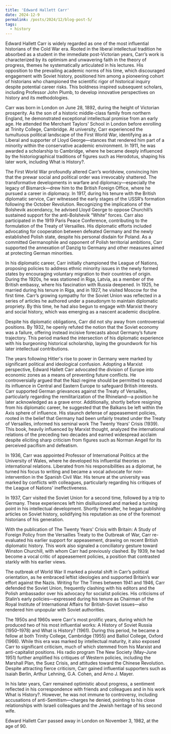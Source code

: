 ```yaml
---
title: 'Edward Hallett Carr'
date: 2024-12-9
permalink: /posts/2024/12/blog-post-5/
tags:
  - history
---
```


Edward Hallett Carr is widely regarded as one of the most influential historians of the Cold War era. Rooted in the liberal intellectual tradition he absorbed as a student in the immediate post-Victorian years, Carr’s work is characterized by its optimism and unwavering faith in the theory of progress, themes he systematically articulated in his lectures. His opposition to the prevailing academic norms of his time, which discouraged engagement with Soviet history, positioned him among a pioneering cohort of historians who championed the scientific rigor of historical inquiry despite potential career risks. This boldness inspired subsequent scholars, including Professor John Plumb, to develop innovative perspectives on history and its methodologies.

Carr was born in London on June 28, 1892, during the height of Victorian prosperity. As the son of a historic middle-class family from northern England, he demonstrated exceptional intellectual promise from an early age. He attended the Merchant Taylors' School in London before enrolling at Trinity College, Cambridge. At university, Carr experienced the tumultuous political landscape of the First World War, identifying as a Liberal and supporter of Lloyd George—stances that rendered him part of a minority within the conservative academic environment. In 1911, he was awarded a scholarship to Cambridge, where he became deeply influenced by the historiographical traditions of figures such as Herodotus, shaping his later work, including What is History?.

The First World War profoundly altered Carr’s worldview, convincing him that the prewar social and political order was irrevocably shattered. The transformative developments in warfare and diplomacy—especially the legacy of Bismarck—drew him to the British Foreign Office, where he pursued a career in diplomacy. In 1917, during his tenure with the British diplomatic service, Carr witnessed the early stages of the USSR’s formation following the October Revolution. Recognizing the implications of the Bolshevik ascendancy, he advised Lloyd George to oppose Churchill’s sustained support for the anti-Bolshevik “White” forces. Carr also participated in the 1919 Paris Peace Conference, contributing to the formulation of the Treaty of Versailles. His diplomatic efforts included advocating for cooperation between defeated Germany and the newly established Polish state, despite his personal disdain for Poland. As a committed Germanophile and opponent of Polish territorial ambitions, Carr supported the annexation of Danzig to Germany and other measures aimed at protecting German minorities.

In his diplomatic career, Carr initially championed the League of Nations, proposing policies to address ethnic minority issues in the newly formed states by encouraging voluntary migration to their countries of origin. During the 1920s, he was stationed in Riga, Latvia, as a member of the British embassy, where his fascination with Russia deepened. In 1925, he married during his tenure in Riga, and in 1927, he visited Moscow for the first time. Carr’s growing sympathy for the Soviet Union was reflected in a series of articles he authored under a pseudonym to maintain diplomatic propriety. By this time, he had also begun to engage with Marxist theory and social history, which was emerging as a nascent academic discipline.

Despite his diplomatic obligations, Carr did not shy away from controversial positions. By 1932, he openly refuted the notion that the Soviet economy was a failure, offering instead incisive forecasts about Germany’s future trajectory. This period marked the intersection of his diplomatic experience with his burgeoning historical scholarship, laying the groundwork for his later intellectual contributions.

The years following Hitler's rise to power in Germany were marked by significant political and ideological confusion. Adopting a Marxist perspective, Edward Hallett Carr advocated the division of Europe into economic zones as a means of preventing future conflicts. He controversially argued that the Nazi regime should be permitted to expand its influence in Central and Eastern Europe to safeguard British interests. Carr supported German grievances against the Treaty of Versailles, particularly regarding the remilitarization of the Rhineland—a position he later acknowledged as a grave error. Additionally, shortly before resigning from his diplomatic career, he suggested that the Balkans be left within the Axis sphere of influence. His staunch defense of appeasement policies, rooted in the belief that Germany had been unfairly treated under the Treaty of Versailles, informed his seminal work The Twenty Years' Crisis (1939). This book, heavily influenced by Marxist thought, analyzed the international relations of the preceding two decades and earned widespread acclaim despite eliciting sharp criticism from figures such as Norman Angell for its perceived pacifism and defeatism.

In 1936, Carr was appointed Professor of International Politics at the University of Wales, where he developed his influential theories on international relations. Liberated from his responsibilities as a diplomat, he turned his focus to writing and became a vocal advocate for non-intervention in the Spanish Civil War. His tenure at the university was marked by conflicts with colleagues, particularly regarding his critiques of the League of Nations' ineffectiveness.

In 1937, Carr visited the Soviet Union for a second time, followed by a trip to Germany. These experiences left him disillusioned and marked a turning point in his intellectual development. Shortly thereafter, he began publishing articles on Soviet history, solidifying his reputation as one of the foremost historians of his generation.

With the publication of The Twenty Years' Crisis with Britain: A Study of Foreign Policy from the Versailles Treaty to the Outbreak of War, Carr re-evaluated his earlier support for appeasement, drawing on recent British diplomatic history. This work also signaled a conciliatory gesture toward Winston Churchill, with whom Carr had previously clashed. By 1939, he had become a vocal critic of appeasement policies, a position that contrasted starkly with his earlier views.

The outbreak of World War II marked a pivotal shift in Carr’s political orientation, as he embraced leftist ideologies and supported Britain’s war effort against the Nazis. Writing for The Times between 1941 and 1946, Carr defended the Soviet Union, frequently clashing with his editors and the Polish ambassador over his advocacy for socialist policies. His criticisms of Stalin’s early policies—expressed during his tenure as Chairman of the Royal Institute of International Affairs for British-Soviet issues—also rendered him unpopular with Soviet authorities.

The 1950s and 1960s were Carr's most prolific years, during which he produced two of his most influential works: A History of Soviet Russia (1950–1978) and What is History? (1961). During this period, he became a fellow at both Trinity College, Cambridge (1955) and Balliol College, Oxford (1966). While this era was marked by intellectual maturity, it also exposed Carr to significant criticism, much of which stemmed from his Marxist and anti-capitalist positions. His radio program The New Society (May–June 1951) further amplified his critiques of Western policies, including the Marshall Plan, the Suez Crisis, and attitudes toward the Chinese Revolution. Despite attracting fierce criticism, Carr gained influential supporters such as Isaiah Berlin, Arthur Lehning, G.A. Cohen, and Arno J. Mayer.

In his later years, Carr remained optimistic about progress, a sentiment reflected in his correspondence with friends and colleagues and in his work What is History?. However, he was not immune to controversy, including accusations of anti-Semitism—charges he denied, pointing to his close relationships with Israeli colleagues and the Jewish heritage of his second wife.

Edward Hallett Carr passed away in London on November 3, 1982, at the age of 90.